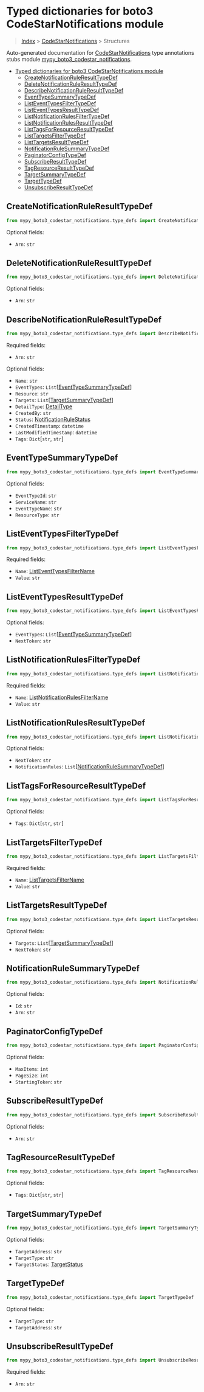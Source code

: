# Typed dictionaries for boto3 CodeStarNotifications module

> [Index](../README.md) > [CodeStarNotifications](./README.md) > Structures

Auto-generated documentation for
[CodeStarNotifications](https://boto3.amazonaws.com/v1/documentation/api/latest/reference/services/codestar-notifications.html#CodeStarNotifications)
type annotations stubs module
[mypy_boto3_codestar_notifications](https://pypi.org/project/mypy-boto3-codestar-notifications/).

- [Typed dictionaries for boto3 CodeStarNotifications module](#typed-dictionaries-for-boto3-codestarnotifications-module)
  - [CreateNotificationRuleResultTypeDef](#createnotificationruleresulttypedef)
  - [DeleteNotificationRuleResultTypeDef](#deletenotificationruleresulttypedef)
  - [DescribeNotificationRuleResultTypeDef](#describenotificationruleresulttypedef)
  - [EventTypeSummaryTypeDef](#eventtypesummarytypedef)
  - [ListEventTypesFilterTypeDef](#listeventtypesfiltertypedef)
  - [ListEventTypesResultTypeDef](#listeventtypesresulttypedef)
  - [ListNotificationRulesFilterTypeDef](#listnotificationrulesfiltertypedef)
  - [ListNotificationRulesResultTypeDef](#listnotificationrulesresulttypedef)
  - [ListTagsForResourceResultTypeDef](#listtagsforresourceresulttypedef)
  - [ListTargetsFilterTypeDef](#listtargetsfiltertypedef)
  - [ListTargetsResultTypeDef](#listtargetsresulttypedef)
  - [NotificationRuleSummaryTypeDef](#notificationrulesummarytypedef)
  - [PaginatorConfigTypeDef](#paginatorconfigtypedef)
  - [SubscribeResultTypeDef](#subscriberesulttypedef)
  - [TagResourceResultTypeDef](#tagresourceresulttypedef)
  - [TargetSummaryTypeDef](#targetsummarytypedef)
  - [TargetTypeDef](#targettypedef)
  - [UnsubscribeResultTypeDef](#unsubscriberesulttypedef)

## CreateNotificationRuleResultTypeDef

```python
from mypy_boto3_codestar_notifications.type_defs import CreateNotificationRuleResultTypeDef
```

Optional fields:

- `Arn`: `str`

## DeleteNotificationRuleResultTypeDef

```python
from mypy_boto3_codestar_notifications.type_defs import DeleteNotificationRuleResultTypeDef
```

Optional fields:

- `Arn`: `str`

## DescribeNotificationRuleResultTypeDef

```python
from mypy_boto3_codestar_notifications.type_defs import DescribeNotificationRuleResultTypeDef
```

Required fields:

- `Arn`: `str`

Optional fields:

- `Name`: `str`
- `EventTypes`:
  `List`\[[EventTypeSummaryTypeDef](https://vemel.github.io/boto3_stubs_docs/mypy_boto3_codestar_notifications/type_defs.html#eventtypesummarytypedef)\]
- `Resource`: `str`
- `Targets`:
  `List`\[[TargetSummaryTypeDef](https://vemel.github.io/boto3_stubs_docs/mypy_boto3_codestar_notifications/type_defs.html#targetsummarytypedef)\]
- `DetailType`:
  [DetailType](https://vemel.github.io/boto3_stubs_docs/mypy_boto3_codestar_notifications/literals.html#detailtype)
- `CreatedBy`: `str`
- `Status`:
  [NotificationRuleStatus](https://vemel.github.io/boto3_stubs_docs/mypy_boto3_codestar_notifications/literals.html#notificationrulestatus)
- `CreatedTimestamp`: `datetime`
- `LastModifiedTimestamp`: `datetime`
- `Tags`: `Dict`\[`str`, `str`\]

## EventTypeSummaryTypeDef

```python
from mypy_boto3_codestar_notifications.type_defs import EventTypeSummaryTypeDef
```

Optional fields:

- `EventTypeId`: `str`
- `ServiceName`: `str`
- `EventTypeName`: `str`
- `ResourceType`: `str`

## ListEventTypesFilterTypeDef

```python
from mypy_boto3_codestar_notifications.type_defs import ListEventTypesFilterTypeDef
```

Required fields:

- `Name`:
  [ListEventTypesFilterName](https://vemel.github.io/boto3_stubs_docs/mypy_boto3_codestar_notifications/literals.html#listeventtypesfiltername)
- `Value`: `str`

## ListEventTypesResultTypeDef

```python
from mypy_boto3_codestar_notifications.type_defs import ListEventTypesResultTypeDef
```

Optional fields:

- `EventTypes`:
  `List`\[[EventTypeSummaryTypeDef](https://vemel.github.io/boto3_stubs_docs/mypy_boto3_codestar_notifications/type_defs.html#eventtypesummarytypedef)\]
- `NextToken`: `str`

## ListNotificationRulesFilterTypeDef

```python
from mypy_boto3_codestar_notifications.type_defs import ListNotificationRulesFilterTypeDef
```

Required fields:

- `Name`:
  [ListNotificationRulesFilterName](https://vemel.github.io/boto3_stubs_docs/mypy_boto3_codestar_notifications/literals.html#listnotificationrulesfiltername)
- `Value`: `str`

## ListNotificationRulesResultTypeDef

```python
from mypy_boto3_codestar_notifications.type_defs import ListNotificationRulesResultTypeDef
```

Optional fields:

- `NextToken`: `str`
- `NotificationRules`:
  `List`\[[NotificationRuleSummaryTypeDef](https://vemel.github.io/boto3_stubs_docs/mypy_boto3_codestar_notifications/type_defs.html#notificationrulesummarytypedef)\]

## ListTagsForResourceResultTypeDef

```python
from mypy_boto3_codestar_notifications.type_defs import ListTagsForResourceResultTypeDef
```

Optional fields:

- `Tags`: `Dict`\[`str`, `str`\]

## ListTargetsFilterTypeDef

```python
from mypy_boto3_codestar_notifications.type_defs import ListTargetsFilterTypeDef
```

Required fields:

- `Name`:
  [ListTargetsFilterName](https://vemel.github.io/boto3_stubs_docs/mypy_boto3_codestar_notifications/literals.html#listtargetsfiltername)
- `Value`: `str`

## ListTargetsResultTypeDef

```python
from mypy_boto3_codestar_notifications.type_defs import ListTargetsResultTypeDef
```

Optional fields:

- `Targets`:
  `List`\[[TargetSummaryTypeDef](https://vemel.github.io/boto3_stubs_docs/mypy_boto3_codestar_notifications/type_defs.html#targetsummarytypedef)\]
- `NextToken`: `str`

## NotificationRuleSummaryTypeDef

```python
from mypy_boto3_codestar_notifications.type_defs import NotificationRuleSummaryTypeDef
```

Optional fields:

- `Id`: `str`
- `Arn`: `str`

## PaginatorConfigTypeDef

```python
from mypy_boto3_codestar_notifications.type_defs import PaginatorConfigTypeDef
```

Optional fields:

- `MaxItems`: `int`
- `PageSize`: `int`
- `StartingToken`: `str`

## SubscribeResultTypeDef

```python
from mypy_boto3_codestar_notifications.type_defs import SubscribeResultTypeDef
```

Optional fields:

- `Arn`: `str`

## TagResourceResultTypeDef

```python
from mypy_boto3_codestar_notifications.type_defs import TagResourceResultTypeDef
```

Optional fields:

- `Tags`: `Dict`\[`str`, `str`\]

## TargetSummaryTypeDef

```python
from mypy_boto3_codestar_notifications.type_defs import TargetSummaryTypeDef
```

Optional fields:

- `TargetAddress`: `str`
- `TargetType`: `str`
- `TargetStatus`:
  [TargetStatus](https://vemel.github.io/boto3_stubs_docs/mypy_boto3_codestar_notifications/literals.html#targetstatus)

## TargetTypeDef

```python
from mypy_boto3_codestar_notifications.type_defs import TargetTypeDef
```

Optional fields:

- `TargetType`: `str`
- `TargetAddress`: `str`

## UnsubscribeResultTypeDef

```python
from mypy_boto3_codestar_notifications.type_defs import UnsubscribeResultTypeDef
```

Required fields:

- `Arn`: `str`
